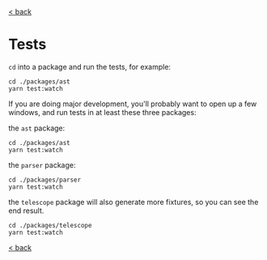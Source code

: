 [< back](https://github.com/hyperweb-io/telescope/blob/main/docs/README.md)

# Tests

`cd` into a package and run the tests, for example:

```
cd ./packages/ast
yarn test:watch
```

If you are doing major development, you'll probably want to open up a few windows, and run tests in at least these three packages:

the `ast` package:

```
cd ./packages/ast
yarn test:watch
```

the `parser` package:

```
cd ./packages/parser
yarn test:watch
```

the `telescope` package will also generate more fixtures, so you can see the end result.  

```
cd ./packages/telescope
yarn test:watch
```

[< back](https://github.com/hyperweb-io/telescope/blob/main/docs/README.md)
